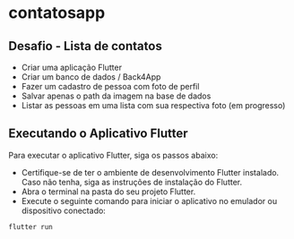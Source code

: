 # contatosapp

## Desafio - Lista de contatos
*   Criar uma aplicação Flutter
*   Criar um banco de dados / Back4App
*   Fazer um cadastro de pessoa com foto de perfil
*   Salvar apenas o path da imagem na base de dados
*   Listar as pessoas em uma lista com sua respectiva foto (em progresso)

## Executando o Aplicativo Flutter

Para executar o aplicativo Flutter, siga os passos abaixo:
* Certifique-se de ter o ambiente de desenvolvimento Flutter instalado. Caso não tenha, siga as instruções de instalação do Flutter.
* Abra o terminal na pasta do seu projeto Flutter.
* Execute o seguinte comando para iniciar o aplicativo no emulador ou dispositivo conectado:

```
flutter run
```
